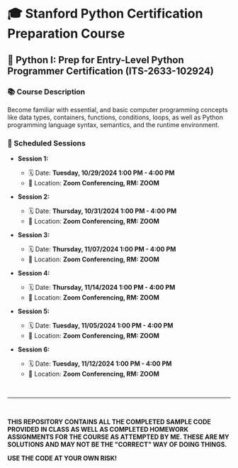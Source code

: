 # 🎓 Stanford Python Certification Preparation Course

## 🐍 Python I: Prep for Entry-Level Python Programmer Certification (ITS-2633-102924)

### 📚 Course Description

Become familiar with essential, and basic computer programming concepts like data types, containers, functions, conditions, loops, as well as Python programming language syntax, semantics, and the runtime environment.

### 📅 Scheduled Sessions
* **Session 1:**
    * 🗓️ Date: **Tuesday, 10/29/2024 1:00 PM - 4:00 PM**
    * 📍 Location: **Zoom Conferencing, RM: ZOOM**

* **Session 2:**
    * 🗓️ Date: **Thursday, 10/31/2024 1:00 PM - 4:00 PM**
    * 📍 Location: **Zoom Conferencing, RM: ZOOM**

* **Session 3:**
    * 🗓️ Date: **Thursday, 11/07/2024 1:00 PM - 4:00 PM**
    * 📍 Location: **Zoom Conferencing, RM: ZOOM**

* **Session 4:**
    * 🗓️ Date: **Thursday, 11/14/2024 1:00 PM - 4:00 PM**
    * 📍 Location: **Zoom Conferencing, RM: ZOOM**

* **Session 5:**
    * 🗓️ Date: **Tuesday, 11/05/2024 1:00 PM - 4:00 PM**
    * 📍 Location: **Zoom Conferencing, RM: ZOOM**

* **Session 6:**
    * 🗓️ Date: **Tuesday, 11/12/2024 1:00 PM - 4:00 PM**
    * 📍 Location: **Zoom Conferencing, RM: ZOOM**

<br />
<hr>
<br />

**THIS REPOSITORY CONTAINS ALL THE COMPLETED SAMPLE CODE PROVIDED IN CLASS AS
WELL AS COMPLETED HOMEWORK ASSIGNMENTS FOR THE COURSE AS ATTEMPTED BY ME.
THESE ARE MY SOLUTIONS AND MAY NOT BE THE "CORRECT" WAY OF DOING THINGS.**

**USE THE CODE AT YOUR OWN RISK!**